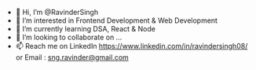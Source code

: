 - 👋 Hi, I’m @RavinderSingh
- 👀 I’m interested in Frontend Development & Web Development
- 🌱 I’m currently learning DSA, React & Node
- 💞️ I’m looking to collaborate on ...
- 📫 Reach me on LinkedIn https://www.linkedin.com/in/ravindersingh08/ or Email : sng.ravinder@gmail.com

<!---
RavinderSingh08/RavinderSingh08 is a ✨ special ✨ repository because its `README.md` (this file) appears on your GitHub profile.
You can click the Preview link to take a look at your changes.
--->
